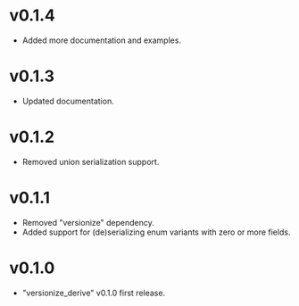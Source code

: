 # v0.1.4

- Added more documentation and examples.

# v0.1.3

- Updated documentation.

# v0.1.2

- Removed union serialization support.

# v0.1.1

- Removed "versionize" dependency.
- Added support for (de)serializing enum variants with zero or more fields.

# v0.1.0

- "versionize_derive" v0.1.0 first release.
